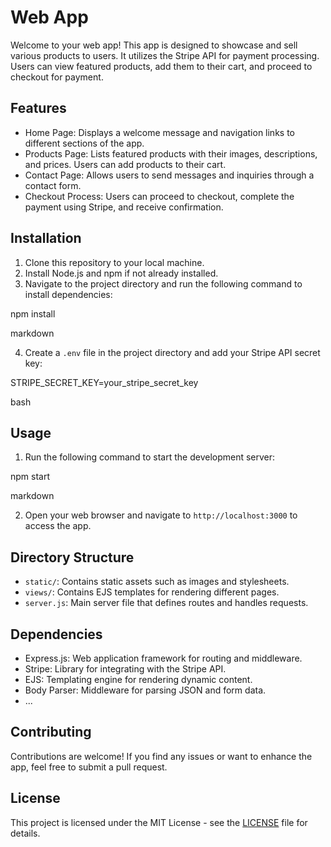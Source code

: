# Web App

Welcome to your web app! This app is designed to showcase and sell various products to users. It utilizes the Stripe API for payment processing. Users can view featured products, add them to their cart, and proceed to checkout for payment.

## Features

- Home Page: Displays a welcome message and navigation links to different sections of the app.
- Products Page: Lists featured products with their images, descriptions, and prices. Users can add products to their cart.
- Contact Page: Allows users to send messages and inquiries through a contact form.
- Checkout Process: Users can proceed to checkout, complete the payment using Stripe, and receive confirmation.

## Installation

1. Clone this repository to your local machine.
2. Install Node.js and npm if not already installed.
3. Navigate to the project directory and run the following command to install dependencies:

npm install

markdown


4. Create a `.env` file in the project directory and add your Stripe API secret key:

STRIPE_SECRET_KEY=your_stripe_secret_key

bash


## Usage

1. Run the following command to start the development server:

npm start

markdown


2. Open your web browser and navigate to `http://localhost:3000` to access the app.

## Directory Structure

- `static/`: Contains static assets such as images and stylesheets.
- `views/`: Contains EJS templates for rendering different pages.
- `server.js`: Main server file that defines routes and handles requests.

## Dependencies

- Express.js: Web application framework for routing and middleware.
- Stripe: Library for integrating with the Stripe API.
- EJS: Templating engine for rendering dynamic content.
- Body Parser: Middleware for parsing JSON and form data.
- ...

## Contributing

Contributions are welcome! If you find any issues or want to enhance the app, feel free to submit a pull request.

## License

This project is licensed under the MIT License - see the [LICENSE](LICENSE) file for details.